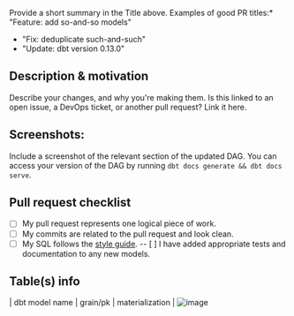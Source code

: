 Provide a short summary in the Title above. Examples of good PR titles:* "Feature: add so-and-so models"
* "Fix: deduplicate such-and-such"
* "Update: dbt version 0.13.0"
## Description & motivation
Describe your changes, and why you're making them. Is this linked to an open issue, a DevOps ticket, or another pull request? Link it here.
## Screenshots:
Include a screenshot of the relevant section of the updated DAG. You can access your version of the DAG by running `dbt docs generate && dbt docs serve`.
## Pull request checklist
- [ ] My pull request represents one logical piece of work.
- [ ] My commits are related to the pull request and look clean.
- [ ] My SQL follows the [style guide](https://github.com/HD-Underwriting/quote-market-data/blob/development/guides/sql_style_guide.md).
-- [ ] I have added appropriate tests and documentation to any new models.
## Table(s) info
| dbt model name  | grain/pk | materialization |
![image](https://user-images.githubusercontent.com/84411806/233396489-19722e80-cb7d-4b8f-b88e-944df2a7c1e5.png)
